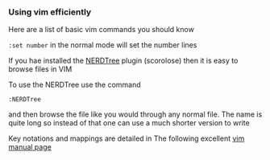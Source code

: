 ### Using vim efficiently 


Here are a list of basic vim commands you should know

`:set number` in the normal mode will set the number lines 


If you hae installed the [NERDTree](https://vimawesome.com/plugin/nerdtree-red) plugin (scorolose) then it is easy to browse files in VIM

To use the NERDTree use the command

`:NERDTree`

and then browse the file like you would through any normal file.
The name is quite long so instead of that one can use a much shorter
version to write

Key notations and mappings are detailed in The following excellent [vim manual page](https://vimhelp.org/usr_40.txt.html#40.1)


